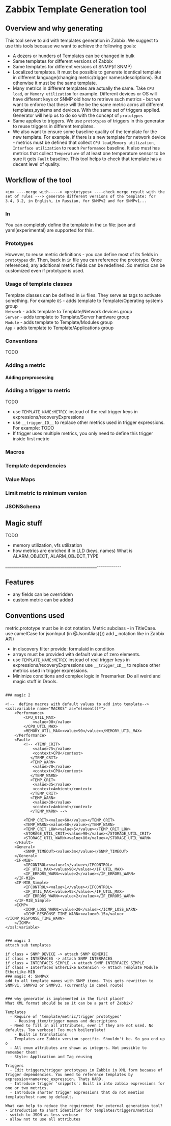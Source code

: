 # Zabbix Template Generation tool

## Overview and why generating

This tool serve to aid with templates generation in Zabbix.
We suggest to use this tools because we want to achieve the following goals:
- A dozers or hunders of Templates can be changed in bulk
- Same templates for different versions of Zabbix
- Same templates for different versions of SNMP(if SNMP)
- Localized templates. It must be possible to generate identical template in different language(changing metric/trigger names/descriptions). But otherwise it must be the same template.
- Many metrics in different templates are actually the same. Take `CPU load`, or `Memory utilization` for example. Different devices or OS will have different keys or SNMP oid how to retrieve such metrics - but we want to enforce that these will the be the same metric acros all different templates,systems and devices. With the same set of triggers applied.
Generator will help us to do so with the concept of `prototypes`
- Same applies to triggers. We use `prototypes` of triggers in this generator to reuse triggers in different templates.
- We also want to ensure some baseline quality of the template for the new template. For example, if there is a new template for network device - metrics must be defined that collect `CPU load`,`Memory utilization`, `Interface utilization` to reach `Performance` baseline.
It also must has metrics that collect `Temperature` of at least one temperature sensor to be sure it gets `Fault` baseline. This tool helps to check that template has a decent level of quality.


## Workflow of the tool
`<in> ----merge with-----> <prototypes> ----check merge result with the set of rules ---> generate different versions of the template: for 3.4, 3.2, in English, in Russian, for SNMPv2 and for SNMPv1...`

### In
You can completely define the template in the `in` file: json and yaml(experimental) are supported for this.

### Prototypes
However, to reuse metric definitions - you can define most of its fields in `prototypes` dir. Then, back in `in` file you can reference the prototype.
Once referenced, any additional metric fields can be redefined. So metrics can be customized even if prototype is used.

### Usage of template classes

Template classes can be defined in `in` files. They serve as tags to activate something.
For example
`OS` - adds template to Template/Operating systems group  
`Network` - adds template to Template/Network devices group  
`Server` - adds template to Template/Server hardware group  
`Module` - adds template to Template/Modules group  
`App` - adds template to Template/Applications group  

### Conventions
TODO

### Adding a metric

#### Adding preprocessing

### Adding a trigger to metric
TODO
- use `TEMPLATE_NAME:METRIC` instead of the real trigger keys in expressions/recoveryExpressions
- use `__trigger_ID__` to replace other metrics used in trigger expressions. For example: TODO
- If trigger uses multiple metrics, you only need to define this trigger inside first metric
### Macros


### Template dependencies



### Value Maps



### Limit metric to minimum version


### JSONSchema


## Magic stuff
TODO
- memory utilization, vfs utilization
- how metrics are enriched if in LLD (keys, names) What is ALARM_OBJECT, ALARM_OBJECT_TYPE


_____________________________________________------------
## Features
- any fields can be overridden  
- custom metric can be added  

## Conventions used  
metric.prototype must be in dot notation. Metric subclass - in TitleCase.  
use camelCase for jsonInput (in @JsonAlias({}) add _ notation like in Zabbix API)     
- in discovery filter provide: formulaid in condition
- arrays must be provided with default value of zero elements.
- use `TEMPLATE_NAME:METRIC` instead of real trigger keys in expressions/recoveryExpressions use `__trigger_ID__` to replace other metrics used in trigger expressions.
- Minimize conditions and complex logic in Freemarker. Do all weird and magic stuff in Drools.
      
```

### magic 2  

```
    <!--  define macros with default values to add into template-->
    <xsl:variable name="MACROS" as="element()*">
        <Performance>
            <CPU_UTIL_MAX>
                <value>90</value>
            </CPU_UTIL_MAX>
            <MEMORY_UTIL_MAX><value>90</value></MEMORY_UTIL_MAX>
        </Performance>
        <Fault>
            <!-- <TEMP_CRIT>
                <value>75</value>
                <context>CPU</context>
               </TEMP_CRIT>
               <TEMP_WARN>
                <value>70</value>
                <context>CPU</context>
               </TEMP_WARN>
               <TEMP_CRIT>
                <value>35</value>
                <context>Ambient</context>
               </TEMP_CRIT>
               <TEMP_WARN>
                <value>30</value>
                <context>Ambient</context>
               </TEMP_WARN> -->

            <TEMP_CRIT><value>60</value></TEMP_CRIT>
            <TEMP_WARN><value>50</value></TEMP_WARN>
            <TEMP_CRIT_LOW><value>5</value></TEMP_CRIT_LOW>
            <STORAGE_UTIL_CRIT><value>90</value></STORAGE_UTIL_CRIT>
            <STORAGE_UTIL_WARN><value>80</value></STORAGE_UTIL_WARN>
        </Fault>
        <General>
            <SNMP_TIMEOUT><value>3m</value></SNMP_TIMEOUT>
        </General>
        <IF-MIB>
            <IFCONTROL><value>1</value></IFCONTROL>
            <IF_UTIL_MAX><value>90</value></IF_UTIL_MAX>
            <IF_ERRORS_WARN><value>2</value></IF_ERRORS_WARN>
        </IF-MIB>
        <IF-MIB_Simple>
            <IFCONTROL><value>1</value></IFCONTROL>
            <IF_UTIL_MAX><value>95</value></IF_UTIL_MAX>
            <IF_ERRORS_WARN><value>2</value></IF_ERRORS_WARN>
        </IF-MIB_Simple>
        <ICMP>
            <ICMP_LOSS_WARN><value>20</value></ICMP_LOSS_WARN>
            <ICMP_RESPONSE_TIME_WARN><value>0.15</value></ICMP_RESPONSE_TIME_WARN>
        </ICMP>
    </xsl:variable>
```

### magic 3  
attach sub templates

if class = SNMP_DEVICE -> attach SNMP GENERIC
if class = INTERFACES -> attach SNMP INTERFACES
if class = INTERFACES_SIMPLE -> attach SNMP INTERFACES_SIMPLE
if class = Interfaces EtherLike Extension -> Attach Template Module EtherLike-MIB
### magic 4: SNMPvX
add to all template names with SNMP items. This gets rewritten to SNMPv1, SNMPv2 or SNMPv3. (currently in camel route)  


### why generator is implemented in the first place?
What XML format should be so it can be a part of Zabbix?

Templates
  - Require of 'template/metric/trigger prototypes'
    - Reusing item/trigger names and descriptions
  - Need to fill in all attributes, even if they are not used. No defaults. Too verbose! Too much boilerplate!
    - Built in translations
  - Templates are Zabbix version specific. Shouldn't be. So you end up o
  - All enum attributes are shown as integers. Not possible to remember them!
  - Style: Application and Tag reusing

Triggers
  - Edit triggers/trigger prototypes in Zabbix in XML form because of Trigger dependencies. You need to reference templates by expression+name+rec_expression. Thats HARD.
  - Introduce trigger 'snippets': Built in into zabbix expressions for one or two metrics.
  - Introduce shorter trigger expressions that do not mention template/host name by default.

What can help to reduce the requirement for external generation tool?
- introduction to short identifier for templates/triggers/metrics
- switch to JSON as less verbose
- allow not to use all attributes